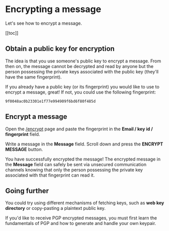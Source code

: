 # Encrypting a message

Let's see how to encrypt a message.

[[toc]]

## Obtain a public key for encryption

The idea is that you use someone's public key to encrypt a message. From then on, the message cannot be decrypted and read by anyone but the person possessing the private keys associated with the public key (they'll have the same fingerprint).

If you already have a public key (or its fingerprint) you would like to use to encrypt a message, great! If not, you could use the following fingerprint:

```
9f0048ac0b23301e1f77e994909f6bd6f80f485d
```

## Encrypt a message

Open the [/encrypt](/encrypt) page and paste the fingerprint in the **Email / key id / fingerprint** field.

Write a message in the **Message** field. Scroll down and press the **ENCRYPT MESSAGE** button.

You have successfully encrypted the message! The encrypted message in the **Message** field can safely be sent via unsecured communication channels knowing that only the person possessing the private key associated with that fingerprint can read it.

## Going further

You could try using different mechanisms of fetching keys, such as **web key directory** or copy-pasting a plaintext public key.

If you'd like to receive PGP encrypted messages, you must first learn the fundamentals of PGP and how to generate and handle your own keypair.
